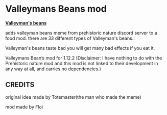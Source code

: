 # Valleymans Beans mod
[**Valleyman's beans**](https://www.curseforge.com/minecraft/mc-mods/valleymans-beans)


adds valleyman beans meme from prehistoric nature discord server to a food mod. there are 33 different types of Valleyman's beans..


Valleyman's beans taste bad you will get many bad  effects if you eat it.


Valleymans Bean’s mod for 1.12.2 (Disclaimer: I have nothing to do with the Prehistoric nature mod and this mod is not linked to their development in any way at all, and carries no dependencies.)

## CREDITS

original idea made by Totemaster(the man who made the meme)

mod made by Floi
